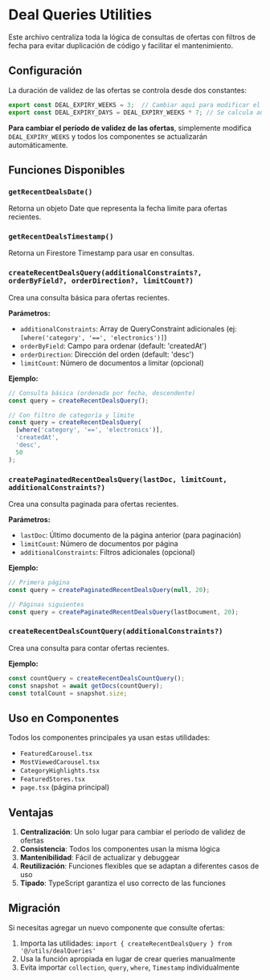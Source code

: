 # Deal Queries Utilities

Este archivo centraliza toda la lógica de consultas de ofertas con filtros de fecha para evitar duplicación de código y facilitar el mantenimiento.

## Configuración

La duración de validez de las ofertas se controla desde dos constantes:

```typescript
export const DEAL_EXPIRY_WEEKS = 3;  // Cambiar aquí para modificar el período
export const DEAL_EXPIRY_DAYS = DEAL_EXPIRY_WEEKS * 7; // Se calcula automáticamente
```

**Para cambiar el período de validez de las ofertas**, simplemente modifica `DEAL_EXPIRY_WEEKS` y todos los componentes se actualizarán automáticamente.

## Funciones Disponibles

### `getRecentDealsDate()`
Retorna un objeto Date que representa la fecha límite para ofertas recientes.

### `getRecentDealsTimestamp()`
Retorna un Firestore Timestamp para usar en consultas.

### `createRecentDealsQuery(additionalConstraints?, orderByField?, orderDirection?, limitCount?)`
Crea una consulta básica para ofertas recientes.

**Parámetros:**
- `additionalConstraints`: Array de QueryConstraint adicionales (ej: `[where('category', '==', 'electronics')]`)
- `orderByField`: Campo para ordenar (default: 'createdAt')
- `orderDirection`: Dirección del orden (default: 'desc')
- `limitCount`: Número de documentos a limitar (opcional)

**Ejemplo:**
```typescript
// Consulta básica (ordenada por fecha, descendente)
const query = createRecentDealsQuery();

// Con filtro de categoría y límite
const query = createRecentDealsQuery(
  [where('category', '==', 'electronics')], 
  'createdAt', 
  'desc', 
  50
);
```

### `createPaginatedRecentDealsQuery(lastDoc, limitCount, additionalConstraints?)`
Crea una consulta paginada para ofertas recientes.

**Parámetros:**
- `lastDoc`: Último documento de la página anterior (para paginación)
- `limitCount`: Número de documentos por página
- `additionalConstraints`: Filtros adicionales (opcional)

**Ejemplo:**
```typescript
// Primera página
const query = createPaginatedRecentDealsQuery(null, 20);

// Páginas siguientes
const query = createPaginatedRecentDealsQuery(lastDocument, 20);
```

### `createRecentDealsCountQuery(additionalConstraints?)`
Crea una consulta para contar ofertas recientes.

**Ejemplo:**
```typescript
const countQuery = createRecentDealsCountQuery();
const snapshot = await getDocs(countQuery);
const totalCount = snapshot.size;
```

## Uso en Componentes

Todos los componentes principales ya usan estas utilidades:

- `FeaturedCarousel.tsx`
- `MostViewedCarousel.tsx` 
- `CategoryHighlights.tsx`
- `FeaturedStores.tsx`
- `page.tsx` (página principal)

## Ventajas

1. **Centralización**: Un solo lugar para cambiar el período de validez de ofertas
2. **Consistencia**: Todos los componentes usan la misma lógica
3. **Mantenibilidad**: Fácil de actualizar y debuggear
4. **Reutilización**: Funciones flexibles que se adaptan a diferentes casos de uso
5. **Tipado**: TypeScript garantiza el uso correcto de las funciones

## Migración

Si necesitas agregar un nuevo componente que consulte ofertas:

1. Importa las utilidades: `import { createRecentDealsQuery } from '@/utils/dealQueries'`
2. Usa la función apropiada en lugar de crear queries manualmente
3. Evita importar `collection`, `query`, `where`, `Timestamp` individualmente 